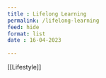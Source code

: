 ```yaml
---
title : Lifelong Learning
permalink: /lifelong-learning
feed: hide
format: list
date : 16-04-2023
 
---
```


[[Lifestyle]]

